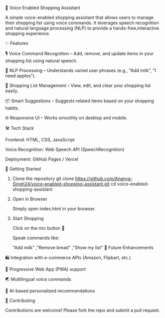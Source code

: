 🛒 Voice Enabled Shopping Assistant

   A simple voice-enabled shopping assistant that allows users to manage their shopping list using voice commands. It leverages speech recognition and natural         language processing (NLP) to provide a hands-free,interactive shopping experience.

✨ Features

  🎙️ Voice Command Recognition – Add, remove, and update items in your shopping list using natural speech.

  🤖 NLP Processing – Understands varied user phrases (e.g., "Add milk", "I need apples").

  📝 Shopping List Management – View, edit, and clear your shopping list easily.

  📦 Smart Suggestions – Suggests related items based on your shopping habits.

  🌐 Responsive UI – Works smoothly on desktop and mobile.

🛠️ Tech Stack

  Frontend: HTML, CSS, JavaScript

  Voice Recognition: Web Speech API (SpeechRecognition)

  Deployment: GitHub Pages / Vercel
  
🚀 Getting Started
   1. Clone the repository
      git clone https://github.com/Ananya-Singh24/voice-enabled-shopping-assistant.git
      cd voice-enabled-shopping-assistant

   2. Open in Browser

      Simply open index.html in your browser.

   3. Start Shopping

      Click on the mic button 🎤

      Speak commands like:

      "Add milk" ,"Remove bread" ,"Show my list"
🔮 Future Enhancements

   🛍️ Integration with e-commerce APIs (Amazon, Flipkart, etc.)

   📱 Progressive Web App (PWA) support

   🌏 Multilingual voice commands

   🧠 AI-based personalized recommendations

🤝 Contributing

  Contributions are welcome! Please fork the repo and submit a pull request.
